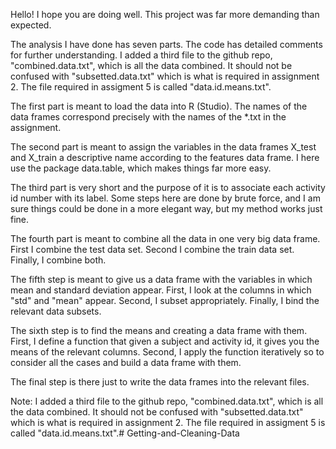 Hello! I hope you are doing well. This project was far more demanding than expected.

The analysis I have done has seven parts. The code has detailed comments for further understanding. 
I added a third file to the github repo, "combined.data.txt", which is all the data combined. It should not be confused with "subsetted.data.txt" which is what is required in assignment 2. The file required in assigment 5 is called "data.id.means.txt".

The first part is meant to load the data into R (Studio). The names of the data frames correspond precisely with the names of the *.txt in the assignment.

The second part is meant to assign the variables in the data frames X_test and X_train a descriptive name according to the features data frame. I here use the package data.table, which makes things far more easy.

The third part is very short and the purpose of it is to associate each activity id number with its label. Some steps here are done by brute force, and I am sure things could be done in a more elegant way, but my method works just fine.

The fourth part is meant to combine all the data in one very big data frame. First I combine the test data set. Second I combine the train data set. Finally, I combine both.

The fifth step is meant to give us a data frame with the variables in which mean and standard deviation appear. First, I look at the columns in which "std" and "mean" appear. Second, I subset appropriately. Finally, I bind the relevant data subsets.

The sixth step is to find the means and creating a data frame with them. First, I define a function that given a subject and activity id, it gives you the means of the relevant columns. Second, I apply the function iteratively so to consider all the cases and build a data frame with them.

The final step is there just to write the data frames into the relevant files. 

Note: I added a third file to the github repo, "combined.data.txt", which is all the data combined. It should not be confused with "subsetted.data.txt" which is what is required in assignment 2. The file required in assigment 5 is called "data.id.means.txt".# Getting-and-Cleaning-Data
